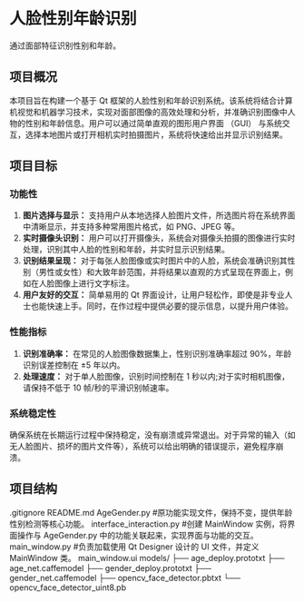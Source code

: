 # 人脸性别年龄识别
通过面部特征识别性别和年龄。

## 项目概况
本项目旨在构建一个基于 Qt 框架的人脸性别和年龄识别系统。该系统将结合计算机视觉和机器学习技术，实现对面部图像的高效处理和分析，并准确识别图像中人物的性别和年龄信息。用户可以通过简单直观的图形用户界面 （GUI） 与系统交互，选择本地图片或打开相机实时拍摄图片，系统将快速给出并显示识别结果。

## 项目目标
### 功能性
1. **图片选择与显示：** 支持用户从本地选择人脸图片文件，所选图片将在系统界面中清晰显示，并支持多种常用图片格式，如 PNG、JPEG 等。
2. **实时摄像头识别：** 用户可以打开摄像头，系统会对摄像头拍摄的图像进行实时处理，识别其中人脸的性别和年龄，并实时显示识别结果。
3. **识别结果呈现：** 对于每张人脸图像或实时图片中的人脸，系统会准确识别其性别（男性或女性）和大致年龄范围，并将结果以直观的方式呈现在界面上，例如在人脸图像上进行文字标注。
4. **用户友好的交互：** 简单易用的 Qt 界面设计，让用户轻松作，即使是非专业人士也能快速上手。同时，在作过程中提供必要的提示信息，以提升用户体验。
### 性能指标
1. **识别准确率：** 在常见的人脸图像数据集上，性别识别准确率超过 90%，年龄识别误差控制在 ±5 年以内。
2. **处理速度：** 对于单人脸图像，识别时间控制在 1 秒以内;对于实时相机图像，请保持不低于 10 帧/秒的平滑识别帧速率。
### 系统稳定性
确保系统在长期运行过程中保持稳定，没有崩溃或异常退出。对于异常的输入（如无人脸图片、损坏的图片文件等），系统可以给出明确的错误提示，避免程序崩溃。

## 项目结构
.gitignore 
README.md
AgeGender.py                #原功能实现文件，保持不变，提供年龄性别检测等核心功能。
interface_interaction.py    #创建 MainWindow 实例，将界面操作与 AgeGender.py 中的功能关联起来，实现界面与功能的交互。
main_window.py              #负责加载使用 Qt Designer 设计的 UI 文件，并定义 MainWindow 类。
main_window.ui
models/
├── age_deploy.prototxt
├── age_net.caffemodel
├── gender_deploy.prototxt
├── gender_net.caffemodel
├── opencv_face_detector.pbtxt
└── opencv_face_detector_uint8.pb